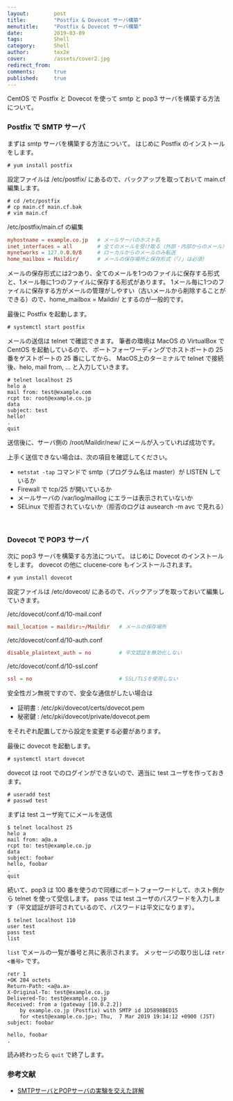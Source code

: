 ```yaml
---
layout:        post
title:         "Postfix & Dovecot サーバ構築"
menutitle:     "Postfix & Dovecot サーバ構築"
date:          2019-03-09
tags:          Shell
category:      Shell
author:        tex2e
cover:         /assets/cover2.jpg
redirect_from:
comments:      true
published:     true
---
```


CentOS で Postfix と Dovecot を使って smtp と pop3 サーバを構築する方法について。


### Postfix で SMTP サーバ

まずは smtp サーバを構築する方法について。
はじめに  Postfix のインストールをします。

```
# yum install postfix
```

設定ファイルは /etc/postfix/ にあるので、バックアップを取っておいて main.cf 編集します。

```
# cd /etc/postfix
# cp main.cf main.cf.bak
# vim main.cf
```

/etc/postfix/main.cf の編集

```conf
myhostname = example.co.jp   # メールサーバのホスト名
inet_interfaces = all        # 全てのメールを受け取る（外部・内部からのメール）
mynetworks = 127.0.0.0/8     # ローカルからのメールのみ転送
home_mailbox = Maildir/      # メールの保存場所と保存形式（「/」は必須）
```

メールの保存形式には2つあり、全てのメールを1つのファイルに保存する形式と、1メール毎に1つのファイルに保存する形式があります。
1メール毎に1つのファイルに保存する方がメールの管理がしやすい（古いメールから削除することができる）ので、home_mailbox = Maildir/ とするのが一般的です。

最後に Postfix を起動します。

```
# systemctl start postfix
```

メールの送信は telnet で確認できます。
筆者の環境は MacOS の VirtualBox で CentOS を起動しているので、
ポートフォーワーディングでホストポートの 25 番をゲストポートの 25 番にしてから、
MacOS上のターミナルで telnet で接続後、helo, mail from, ... と入力していきます。

```
# telnet localhost 25
helo a
mail from: test@example.com
rcpt to: root@example.co.jp
data
subject: test
hello!
.
quit
```

送信後に、サーバ側の /root/Maildir/new/ にメールが入っていれば成功です。

上手く送信できない場合は、次の項目を確認してください。

- `netstat -tap` コマンドで smtp（プログラム名は master）が LISTEN しているか
- Firewall で tcp/25 が開いているか
- メールサーバの /var/log/maillog にエラーは表示されていないか
- SELinux で拒否されていないか（拒否のログは ausearch -m avc で見れる）


<br>

### Dovecot で POP3 サーバ

次に pop3 サーバを構築する方法について。
はじめに Dovecot のインストールをします。
dovecot の他に clucene-core もインストールされます。

```
# yum install dovecot
```

設定ファイルは /etc/dovecot/ にあるので、バックアップを取っておいて編集していきます。

/etc/dovecot/conf.d/10-mail.conf

```conf
mail_location = maildir:~/Maildir   # メールの保存場所
```

/etc/dovecot/conf.d/10-auth.conf

```conf
disable_plaintext_auth = no         # 平文認証を無効化しない
```

/etc/dovecot/conf.d/10-ssl.conf

```conf
ssl = no                            # SSL/TLSを使用しない
```

安全性ガン無視ですので、安全な通信がしたい場合は

- 証明書 : /etc/pki/dovecot/certs/dovecot.pem
- 秘密鍵 : /etc/pki/dovecot/private/dovecot.pem

をそれぞれ配置してから設定を変更する必要があります。

最後に dovecot を起動します。

```
# systemctl start dovecot
```

dovecot は root でのログインができないので、適当に test ユーザを作っておきます。

```
# useradd test
# passwd test
```

まずは test ユーザ宛てにメールを送信

```
$ telnet localhost 25
helo a
mail from: a@a.a
rcpt to: test@example.co.jp
data
subject: foobar
hello, foobar
.
quit
```

続いて、pop3 は 100 番を使うので同様にポートフォーワードして、ホスト側から telnet を使って受信します。
pass では test ユーザのパスワードを入力します（平文認証が許可されているので、パスワードは平文になります）。

```
$ telnet localhost 110
user test
pass test
list
```

`list` でメールの一覧が番号と共に表示されます。
メッセージの取り出しは `retr <番号>` です。

```
retr 1
+OK 284 octets
Return-Path: <a@a.a>
X-Original-To: test@example.co.jp
Delivered-To: test@example.co.jp
Received: from a (gateway [10.0.2.2])
	by example.co.jp (Postfix) with SMTP id 1D5898BED15
	for <test@example.co.jp>; Thu,  7 Mar 2019 19:14:12 +0900 (JST)
subject: foobar

hello, foobar
.
```

読み終わったら `quit` で終了します。


### 参考文献

- [SMTPサーバとPOPサーバの実験を交えた詳解](https://qiita.com/d-ebi/items/0809dd1aaed763b7eb66)
